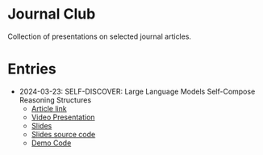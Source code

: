 # Journal Club

Collection of presentations on selected journal articles.

# Entries

* 2024-03-23: SELF-DISCOVER: Large Language Models Self-Compose Reasoning Structures
    * [Article link](https://arxiv.org/pdf/2402.03620.pdf)
    * [Video Presentation](https://www.youtube.com/watch?v=tz8gAM03HVE)
    * [Slides](LLM/self_discovery/slides/self_discovery_slides.pdf)
    * [Slides source code](LLM/self_discovery/slides])
    * [Demo Code](LLM/self_discovery/code)


